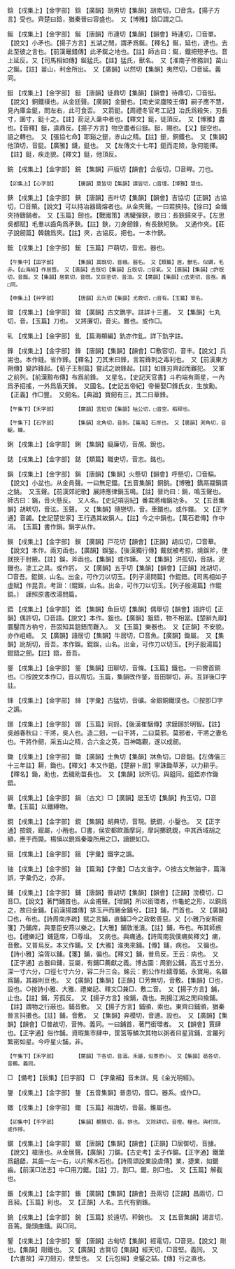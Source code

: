 <!-- { "loadSidebar": true } -->
鋡	【戌集上】【金字部】	鋡	【廣韻】胡男切【集韻】胡南切，□音含。【揚子方言】受也。齊楚曰鋡，猶秦晉曰容盛也。　又【博雅】鋡□謂之□。

鋋	【戌集上】【金字部】	鋋	【唐韻】市連切【集韻】【韻會】時連切，□音單。【說文】小矛也。【揚子方言】五湖之閒，謂矛爲鋋。【釋名】鋋，延也，達也。去此至彼之言也。【前漢鼂錯傳】此矛鋋之地也。【註】師古曰：鋋，鐵把短矛也。音上延反。又【司馬相如傳】鋋猛氏。【註】猛氏，獸名。　又【淮南子修務訓】苗山之鋋。【註】苗山，利金所出。　又【廣韻】以然切【集韻】夷然切，□音延。義同。

鋌	【戌集上】【金字部】	鋌	【唐韻】徒鼎切【集韻】【韻會】待鼎切，□音挺。【說文】銅鐵樸也。从金廷聲。【廣韻】金鋌也。【南史梁廬陵王傳】嗣子應不慧，見內庫金鋌，問左右，此可食否。　又箭鋌。【周禮冬官考工記】冶氏爲殺矢，刃長寸，圍寸，鋌十之。【註】箭足入稾中者也。【釋文】鋌，徒頂反。　又【博雅】盡也。【音釋】鋌，逵鼎反。【揚子方言】物空盡者曰鋌。鋌，賜也。【又】鋌空也。語之轉也。　又【張協七命】耶谿之鋌，赤山之精。【註】鋌，銅鐵也。　又【集韻】他頂切，音脡。【廣雅】鑖，鋌也。　又【左傳文十七年】鋌而走險，急何能擇。【註】鋌，疾走貌。【釋文】鋌，他頂反。

鋎	【戌集上】【金字部】	鋎	【集韻】戸版切【韻會】合版切，□音睅。刀也。

	【卯集上】【心字部】		【廣韻】莫皆切【集韻】謨皆切，□音埋。【博雅】慧也。

鋏	【戌集上】【金字部】	鋏	【唐韻】吉叶切【集韻】【韻會】吉協切【正韻】古協切，□音頰。【說文】可以持冶器鑄熔者也。从金夾聲。一曰若挾持。【徐曰】金鐵夾持鑄鍋者。　又【玉篇】劒也。【戰國策】馮驩彈鋏，歌曰：長鋏歸來乎。【左思吳都賦】毛羣以齒角爲矛鋏。【註】鋏，刀身劒鋒，有長鋏短鋏。　又通作夾。【莊子說劒篇】韓魏爲夾。【註】夾，古協反。把也。一本作鋏。

鋐	【戌集上】【金字部】	鋐	【玉篇】戸萌切，音宏。器也。

	【午集中】【皿字部】		【集韻】其旣切，音禨。器名。　又【類篇】居，獸名。似蝟，毛赤。【山海經】作居暨。　又【廣韻】去旣切【集韻】丘旣切，□音氣。又【廣韻】【集韻】□許旣切，音餼。又【集韻】居氣切，音旣。又巨至切，音洎。又【廣韻】【集韻】□去吏切，音亟。義□同。

	【申集上】【艸字部】		【唐韻】云九切【集韻】尤救切，□音有。【玉篇】草名。

鋑	【戌集上】【金字部】	鋑	【廣韻】古文鐫字。註詳十三畫。　又【集韻】七丸切，音。【玉篇】刀也。　又將廉切，音尖。錐也。或作□。

钆	【戌集上】【金字部】	釓	【篇海類編】釚亦作釓。詳下釚字註。

鋒	【戌集上】【金字部】	鋒	【唐韻】【集韻】【韻會】□敷容切，音丰。【說文】兵耑也。本作鏠。省作鋒。【釋名】刀其末曰鋒，言若鋒刺之毒利也。　又【前漢東方朔傳】變詐鋒起。【荀子王制篇】嘗試之說鋒起。【註】如鋒刃齊起而難犯。　又軍之前列。【前漢黥布傳】布爲前鋒。　又星名。【史記天官書】斗杓端有兩星，一內爲矛招搖，一外爲盾天鋒。　又國名。【史記五帝紀】帝嚳娶□鋒氏女，生放勳。【正義】作□豐。　又劒名。【典論】寶劒有三，其二曰華鋒。

	【午集下】【禾字部】		【廣韻】苦紅切【集韻】枯公切，□音空。稻稈也。

	【午集下】【石字部】		【集韻】北角切，音剝。【篇海】石岸也。　又【廣韻】測角切，音齪。礫。

鋓	【戌集上】【金字部】	鋓	【集韻】癡廉切，音覘。銳也。

鋕	【戌集上】【金字部】	鋕	【類篇】職吏切，音志。銘也。

鋗	【戌集上】【金字部】	鋗	【唐韻】【集韻】火懸切【韻會】呼懸切，□音駽。【說文】小盆也。从金肙聲。一曰無足鐺。【五音集韻】銅銚。【博雅】鐈鬲鬷鋗謂之銚。　又玉聲。【前漢郊祀歌】展詩應律鋗玉鳴。【註】晉灼曰：鋗，鳴玉聲也。師古曰：鋗，音火懸反。　又人名。【史記項羽紀】番君將梅鋗功多。　又【五音集韻】胡畎切，音泫。玉聲。　又【集韻】隨戀切，音。車鐶也。或作鐶。　又【正字通】音蠲。【史記楚世家】王行遇其故鋗人。【註】今之中鋗也。【萬石君傳】作中涓。　【玉篇】書作鋗。鋗字从作。

鋘	【戌集上】【金字部】	鋘	【廣韻】戸花切【韻會】【正韻】胡瓜切，□音華。【說文】本作。兩刃臿也。【廣韻】鋘鍫。【後漢獨行傳】戴就被考掠，燒鋘斧，使就挾于肘腋。【註】鋘，斧臿也。【集韻】或作鏵。　又【集韻】洪孤切，音胡。泥鏝也。塗工之具。或作釫。　又【廣韻】五乎切【集韻】【韻會】【正韻】訛胡切，□音吾。錕鋘，山名。出金，可作刀以切玉。【列子湯問篇】作錕鋙。【司馬相如子虛賦】作昆吾。考證：〔錕鋘，山名。出金，可作刀以切玉。【列子殷湯篇】作錕鋙。〕　謹照原書改湯問篇。 

鋙	【戌集上】【金字部】	鋙	【集韻】魚巨切【集韻】偶舉切【韻會】語許切【正韻】偶許切，□音語。【說文】本作。鉏也。【廣韻】鉏鋙，物不相當。【楚辭九辯】圜鑿而方枘兮，吾固知其鉏鋙而難入。　又【玉篇】樂器也。　又【正韻】不安貌。亦作岨峿。　又【廣韻】語居切【集韻】牛居切，□音魚。【廣韻】鋤屬。　又【集韻】訛胡切，音吾。本作鋘。錕鋘，山名。出金，可作刀以切玉。【列子殷湯篇】錕鋙之劒。【註】鋙，音吾。

鋚	【戌集上】【金字部】	鋚	【集韻】田聊切，音條。【玉篇】鐵也。一曰轡首銅也。◎按說文本作□，音以周切。玉篇，集韻攺作鋚，音田聊切，非。互詳後□字註。

鋛	【戌集上】【金字部】	鋛	【字彙】古猛切，音礦。金銀銅鐵璞也。◎按卽□字之譌。

鋣	【戌集上】【金字部】	鋣	【玉篇】同釾。【後漢崔駰傳】求鏌鋣於明智。【註】吳越春秋曰：干將，吳人也。造二劒，一曰干將，二曰莫邪。莫邪者，干將之妻名也。干將作劒，采五山之精，合六金之英，百神臨觀，遂以成劒。

鋤	【戌集上】【金字部】	鋤	【廣韻】士魚切【集韻】牀魚切，□音鉏。【左傳僖三十三年註】耨，鋤也。【釋文】本又作鉏。【楚辭卜居】寧誅鋤草茅，以力耕乎。【釋名】鋤，助也，去穢助苗長也。　又【集韻】狀所切。與鉏同。鉏鋙亦作鋤鋙。

鋦	【戌集上】【金字部】	鋦	〔古文〕□【廣韻】居玉切【集韻】拘玉切，□音輂。【玉篇】以鐵縛物。

鋧	【戌集上】【金字部】	鋧	【集韻】胡典切，音現。銑鋧，小鑿也。　又【正字通】按鋧，鑹屬，小矟也。□書，侯安都飮蕭摩訶，摩訶擲銑鋧，中其西域胡之額，應手而斃。楊愼以鋧爲秦瓊所用之□，讀鋧如□。

鋨	【戌集上】【金字部】	鋨	【字彙】鐵字之譌。

铀	【戌集上】【金字部】	鈾	【篇海】【字彙】□古文宙字。○按古文無鈾字，篇海誤，字彙仍之，亦非。

鋪	【戌集上】【金字部】	鋪	【唐韻】普胡切【集韻】【韻會】【正韻】滂模切，□音□。【說文】著門鋪首也。从金甫聲。【增韻】所以銜環者，作龜蛇之形，以銅爲之，故曰金鋪。【前漢揚雄傳】排玉戸而颺金鋪兮。【註】鋪，門首也。　又【廣韻】□也，布也。【詩周南序疏】賦之言鋪，直鋪□今之政敎善惡。又【小雅乃安斯寢箋】乃鋪席，與羣臣安燕以樂之。【大雅】鋪敦淮濆。【註】鋪，布也。布其師旅也。【禮樂記】鋪筵席，□尊俎。　又病也。與痡通。【詩周南我僕痡矣釋文】痡，音敷。又普烏反。本又作鋪。又【大雅】淮夷來鋪。【傳】鋪，病也。　又徧也。【詩小雅】淪胥以鋪。【箋】鋪，徧也。【釋文】鋪，普烏反。王云：病也。　又【正字通】古器曰鋪，豆屬，有鋪□薦獻之義。博古圖：周劉公鋪，高五寸五分，深一寸六分，口徑七寸六分，容二升三合。銘云：劉公作杜嬬尊鋪，永寶用。名雖爲鋪，其器則豆也。　又【廣韻】【集韻】【正韻】□芳無切，音敷。【集韻】□也，設也。○按詩小雅、大雅、禮樂記、釋文□兼□、敷二音。　又【揚子方言】鋪，止也。【註】鋪，芳孤反。　又【揚子方言】揄鋪，毳也。荆揚江湖之閒曰揄鋪。【註】謂物之行蔽也。鋪音敷。　又【揚子方言】鋪頒，索也。東齊曰鋪頒，猶秦晉言抖擻也。【註】鋪，音敷。　又【集韻】奔模切，音逋。設也。　又【廣韻】【集韻】【韻會】□普故切，音怖。義同。一曰鋪首，著門銜環者。　又【韻會】賈肆也。【正字通】俗作舗。資暇集市肆中，筐筥等鱗次其物以粥者曰星貨鋪，言羅列繁密如星。今呼星火舗，非。

	【午集下】【禾字部】		【廣韻】下各切，音涸。禾屬，似黍而小。　又【集韻】曷各切，音鶴。義同。

□	【備考】【辰集】【日字部】	□	【字彙補】音未詳。見《金光明經》。

鋬	【戌集上】【金字部】	鋬	【五音集韻】普患切，音□。器系。或作□。

鋷	【戌集上】【金字部】	鋷	【玉篇】祖誨切，音最。錐屬也。

	【卯集中】【手字部】		【集韻】覩猥切，音。排也。　又除耕切，音橙。橦也。與朾同。或作揨。

鋸	【戌集上】【金字部】	鋸	【唐韻】【集韻】【韻會】【正韻】□居御切，音據。【說文】槍唐也。从金居聲。【廣韻】刀鋸。【古史考】孟子作鋸。【正字通】鐵葉爲齟齬，其齒一左一右，以片解木石也。【詩周頌設業設虡傳】業，捷業，如鋸齒。【前漢□法志】中□用刀鋸。【註】刀，割□。鋸，刖□也。　又【玉篇】解截也。

鋹	【戌集上】【金字部】	鋹	【廣韻】【集韻】【韻會】丑兩切【正韻】昌兩切，□音昶。【玉篇】利也。　又【正韻】人名。五代有劉鋹。

鋺	【戌集上】【金字部】	鋺	【玉篇】於遠切。秤鋺也。　又【五音集韻】謁言切，音蔫。鋤頭曲鐵。與□同。

鋻	【戌集上】【金字部】	鋻	【唐韻】古甸切【集韻】經電切，□音見。【說文】剛也。【集韻】剛鐵也。　又【廣韻】古賢切【集韻】經天切，□音堅。義同。　又【六書故】淬刀劒刃，使堅也。　又【元包經】叏鋻之喆。【傳】行之直也。

